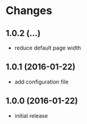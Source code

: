 # Changes

## 1.0.2 (...)
- reduce default page width

## 1.0.1 (2016-01-22)
- add configuration file

## 1.0.0 (2016-01-22)
- initial release
